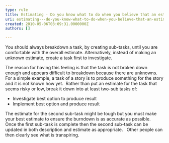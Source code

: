 ```yaml
---
type: rule
title: Estimating - Do you know what to do when you believe that an estimate for a task seems risky or low and you are tempted to add some contingency?
uri: estimating---do-you-know-what-to-do-when-you-believe-that-an-estimate-for-a-task-seems-risky-or-low-and-you-are-tempted-to-add-some-contingency
created: 2010-05-06T03:09:31.0000000Z
authors: []

---
```


You should always breakdown a task, by creating sub-tasks, until you are comfortable with the overall estimate. Alternatively, instead of making an unknown estimate, create a task first to investigate.

The reason for having this feeling is that the task is not broken down enough and appears difficult to breakdown because there are unknowns.   For a simple example, a task of a story is to produce something for the story and it is not known how yet.  Rather than put an estimate for the task that seems risky or low, break it down into at least two-sub tasks of:

- Investigate best option to produce result
- Implement best option and produce result


The estimate for the second sub-task might be tough but you must make your best estimate to ensure the burndown is as accurate as possible.  Once the first sub-task is complete then the second sub-task can be updated in both description and estimate as appropriate.   Other people can then clearly see what is transpiring.
